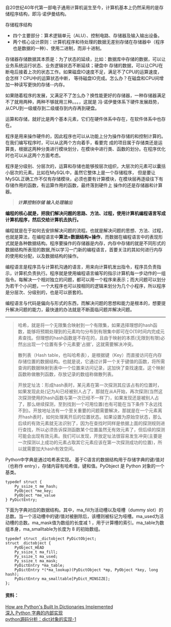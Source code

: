 
自20世纪40年代第一部电子通用计算机诞生至今，计算机基本上仍然采用的是存储程序结构，即冯·诺伊曼结构。

存储程序结构
- 四个主要部分：算术逻辑单元（ALU）、控制电路、存储器及输入输出设备。
- 两个核心设计原则：计算机程序和待处理的数据无差别存储在存储器中（程序也是数据的一种）、使用二进制，而非十进制。

存储器存储数据其本质是：为了状态的延续，比如：数据库中存储的数据，可以让业务系统运行状态、业务逻辑状态不断延续；硬盘中
存储的数据，可以让CPU在断电后接着上次的状态工作。如果磁盘IO速度不足，满足不了CPU的运算速度，会怎样？CPU中的运算状态中断，
等待磁盘IO完成。怎么办？在磁盘和CPU间增加一种读写更快的存储--内存。

如果随着程序的发展，又满足不了怎么办？换性能更好的存储器，一种存储器满足不了就用两种，两种不够就用三种。。。，这就是
冯·诺伊曼体系下硬件发展趋势，从CPU到一级缓存到二级缓存到内存再到硬盘。

运算和存储，就好比是两个基本元素，它们在硬件体系中存在，在软件体系中也存在。

程序是用来操作硬件的，因此程序也可以从功能上分为操作存储的和控制计算的。在我们编写程序时，可以从这两个方向着手，看要完
成的项目属于存储类还是运算类，根据这两种分类进行模块划分，在模块中进行类、函数的划分。在程序优化时也可以从这两个方面考虑。


程序是分级别、分层次的，运算和存储也能够按层次组织，大层次的元素可以囊括小层次的元素。比如在MySQL中，虽然它整体上是一个存储程序，
但是要让MySQL正确工作不仅有存储模块，必须也要有计算模块，在模块层再逐级往下有存储作用的函数，有运算作用的函数，最终落到硬件上
操作的还是存储器和计算器。


> **_计算控制存储 输入处理输出_**


__编程的核心就是，把我们解决问题的思路、方法、过程，使用计算机编程语言写成计算机程序，然后交给计算机去执行。__

编程就是在于如何去安排解决问题的流程。也就是解决问题的思想、方法、过程，也就是算法，在编程语言中**算法=数据结构+操作**，而数据在编程语言中的表现形式就是各种数据结构。程序要操作的存储器是内存，内存中存储的就是不同形式的数据结构所表现的数据,所以学习一门新的编程语言，首要关注的其如何进行内存的使用和分配，以及数据结构的操作。

编程语言是程序员与计算机沟通的语言，用来向计算机发出指令，程序员负责指示，计算机负责执行。程序就是使用编程语言编写的指示计算机每一步动作的一组指令。每解决一个相对独立的问题，都可以用一个程序来表示；而大问题可以划分为若干个小问题，一个大程序也可以按相同的逻辑来划分为几个小程序，所以程序是分层次、分级别的，也是可以嵌套的。

编程语言与代码是偏向与形式的东西，而解决问题的思想和能力是根本的，想要提升解决问题的能力，最快速的办法就是不断面临问题并解决问题。

---

> 哈希，就是将一个无限集合映射到一个有限集，如果选择理想的hash函数，能够将预期处理到的元素均匀分布到有限集中即可在O(1)时间内完成元素查找。但理想的hash函数是不存在的，且由于映射的本质(无限到有限)必然出出现一个位置有多个元素要‘占据’，这就需要解决冲突。

> 散列表（Hash table，也叫哈希表），是根据键（Key）而直接访问在内存存储位置的数据结构。也就是说，它通过计算一个关于键值的函数，将所需查询的数据映射到表中一个位置来访问记录，这加快了查找速度。这个映射函数称做散列函数，存放记录的数组称做散列表。

> 开放定址法：形成hash表时，某元素在第一次探测其应该占有的位置时，如果发现此处(记为A)已经被别人占了，那就在从A开始，再次探测(当然这次探测使用的hash函数与第一次已经不一样了)，如果发现还是被别人占了，那么继续探测，至到找到一个可用位置(也有可能在当下条件下永远找不到)。开放地址法有一个至关重要的问题需要解决，那就是在一个元素离开hash表时，如何处理离开后的位置状态。如果设置为原始空状态，那么后续的有效元素就无法识别了，因为在查找时同样是依据上面的探测规则进行查找，所以必须告诉探测函数某个位置虽然无有效元素了，但后续的探测可能会出现有效元素。我们可以发现，开放定址法很容易发生冲突(主要是一次探测以上成功的元素占取其它元素应该在第一次探测成功的位置)，所以就需要加大hash有效空间。

Python中字典是通过哈希表实现。
基于C语言的数据结构用于存储字典的键/值对（也称作 entry），存储内容有哈希值，键和值。PyObject 是 Python 对象的一个基类。
```
typedef struct {
    Py_ssize_t me_hash;
    PyObject *me_key;
    PyObject *me_value
} PyDictEntry;
```

下面为字典对应的数据结构。其中，ma_fill为活动槽以及哑槽（dummy slot）的总数。当一个活动槽中的键/值对被删除后，该槽则被标记为哑槽。ma_used为活动槽的总数。ma_mask值为数组的长度减 1 ，用于计算槽的索引。ma_table为数组本身，ma_smalltable为长度为 8 的初始数组。
```
typedef struct _dictobject PyDictObject;
struct _dictobject {
    PyObject_HEAD
    Py_ssize_t ma_fill;
    Py_ssize_t ma_used;
    Py_ssize_t ma_mask;
    PyDictEntry *ma_table;
    PyDictEntry *(*ma_lookup)(PyDictObject *mp, PyObject *key, long hash);
    PyDictEntry ma_smalltable[PyDict_MINSIZE];
};
```

#### 资料：
[How are Python's Built In Dictionaries Implemented](https://stackoverflow.com/questions/327311/how-are-pythons-built-in-dictionaries-implemented)  
[深入 Python 字典的内部实现](http://python.jobbole.com/85040/)  
[python源码分析：dict对象的实现-1](http://blog.sina.com.cn/s/blog_704b6af70100yf5h.html)
